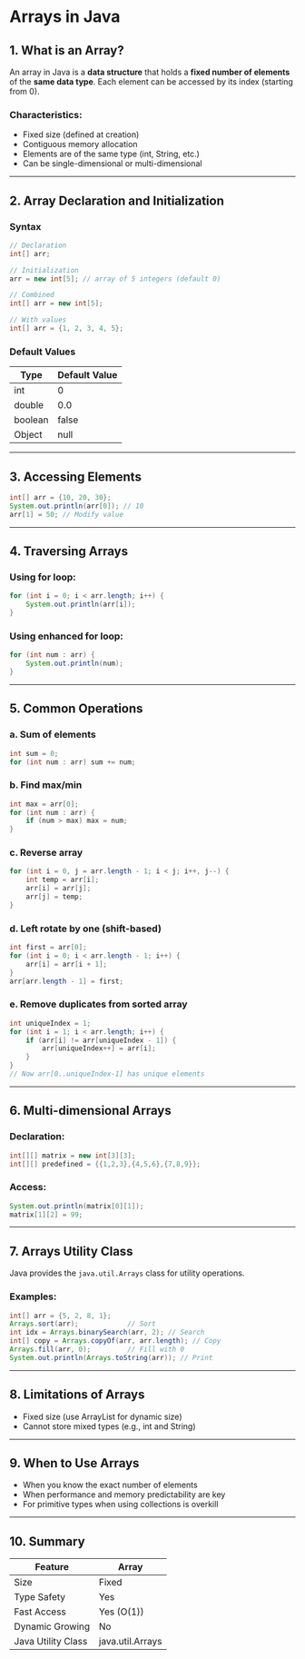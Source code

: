 # Arrays in Java

## 1. What is an Array?

An array in Java is a **data structure** that holds a **fixed number of elements** of the **same data type**. Each element can be accessed by its index (starting from 0).

### Characteristics:

* Fixed size (defined at creation)
* Contiguous memory allocation
* Elements are of the same type (int, String, etc.)
* Can be single-dimensional or multi-dimensional

---

## 2. Array Declaration and Initialization

### Syntax

```java
// Declaration
int[] arr;

// Initialization
arr = new int[5]; // array of 5 integers (default 0)

// Combined
int[] arr = new int[5];

// With values
int[] arr = {1, 2, 3, 4, 5};
```

### Default Values

| Type    | Default Value |
| ------- | ------------- |
| int     | 0             |
| double  | 0.0           |
| boolean | false         |
| Object  | null          |

---

## 3. Accessing Elements

```java
int[] arr = {10, 20, 30};
System.out.println(arr[0]); // 10
arr[1] = 50; // Modify value
```

---

## 4. Traversing Arrays

### Using for loop:

```java
for (int i = 0; i < arr.length; i++) {
    System.out.println(arr[i]);
}
```

### Using enhanced for loop:

```java
for (int num : arr) {
    System.out.println(num);
}
```

---

## 5. Common Operations

### a. Sum of elements

```java
int sum = 0;
for (int num : arr) sum += num;
```

### b. Find max/min

```java
int max = arr[0];
for (int num : arr) {
    if (num > max) max = num;
}
```

### c. Reverse array

```java
for (int i = 0, j = arr.length - 1; i < j; i++, j--) {
    int temp = arr[i];
    arr[i] = arr[j];
    arr[j] = temp;
}
```

### d. Left rotate by one (shift-based)

```java
int first = arr[0];
for (int i = 0; i < arr.length - 1; i++) {
    arr[i] = arr[i + 1];
}
arr[arr.length - 1] = first;
```

### e. Remove duplicates from sorted array

```java
int uniqueIndex = 1;
for (int i = 1; i < arr.length; i++) {
    if (arr[i] != arr[uniqueIndex - 1]) {
        arr[uniqueIndex++] = arr[i];
    }
}
// Now arr[0..uniqueIndex-1] has unique elements
```

---

## 6. Multi-dimensional Arrays

### Declaration:

```java
int[][] matrix = new int[3][3];
int[][] predefined = {{1,2,3},{4,5,6},{7,8,9}};
```

### Access:

```java
System.out.println(matrix[0][1]);
matrix[1][2] = 99;
```

---

## 7. Arrays Utility Class

Java provides the `java.util.Arrays` class for utility operations.

### Examples:

```java
int[] arr = {5, 2, 8, 1};
Arrays.sort(arr);            // Sort
int idx = Arrays.binarySearch(arr, 2); // Search
int[] copy = Arrays.copyOf(arr, arr.length); // Copy
Arrays.fill(arr, 0);         // Fill with 0
System.out.println(Arrays.toString(arr)); // Print
```

---

## 8. Limitations of Arrays

* Fixed size (use ArrayList for dynamic size)
* Cannot store mixed types (e.g., int and String)

---

## 9. When to Use Arrays

* When you know the exact number of elements
* When performance and memory predictability are key
* For primitive types when using collections is overkill

---

## 10. Summary

| Feature            | Array            |
| ------------------ | ---------------- |
| Size               | Fixed            |
| Type Safety        | Yes              |
| Fast Access        | Yes (O(1))       |
| Dynamic Growing    | No               |
| Java Utility Class | java.util.Arrays |
